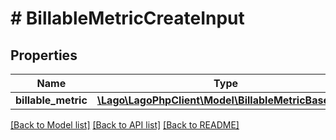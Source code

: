 # # BillableMetricCreateInput

## Properties

Name | Type | Description | Notes
------------ | ------------- | ------------- | -------------
**billable_metric** | [**\Lago\LagoPhpClient\Model\BillableMetricBaseInput**](BillableMetricBaseInput.md) |  |

[[Back to Model list]](../../README.md#models) [[Back to API list]](../../README.md#endpoints) [[Back to README]](../../README.md)
